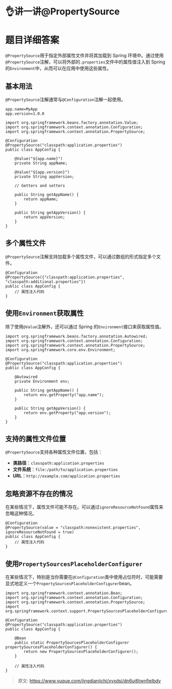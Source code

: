 # 👌讲一讲@PropertySource

# 题目详细答案
`@PropertySource`用于指定外部属性文件并将其加载到 Spring 环境中。通过使用`@PropertySource`注解，可以将外部的`.properties`文件中的属性值注入到 Spring 的`Environment`中，从而可以在应用中使用这些属性。

## 基本用法
`@PropertySource`注解通常与`@Configuration`注解一起使用。

```plain
app.name=MyApp
app.version=1.0.0
```



```plain
import org.springframework.beans.factory.annotation.Value;
import org.springframework.context.annotation.Configuration;
import org.springframework.context.annotation.PropertySource;

@Configuration
@PropertySource("classpath:application.properties")
public class AppConfig {

    @Value("${app.name}")
    private String appName;

    @Value("${app.version}")
    private String appVersion;

    // Getters and setters

    public String getAppName() {
        return appName;
    }

    public String getAppVersion() {
        return appVersion;
    }
}
```

## 多个属性文件
`@PropertySource`注解支持加载多个属性文件，可以通过数组的形式指定多个文件。



```plain
@Configuration
@PropertySource({"classpath:application.properties", "classpath:additional.properties"})
public class AppConfig {
    // 属性注入代码
}
```

## 使用`Environment`获取属性
除了使用`@Value`注解外，还可以通过 Spring 的`Environment`接口来获取属性值。

```plain
import org.springframework.beans.factory.annotation.Autowired;
import org.springframework.context.annotation.Configuration;
import org.springframework.context.annotation.PropertySource;
import org.springframework.core.env.Environment;

@Configuration
@PropertySource("classpath:application.properties")
public class AppConfig {

    @Autowired
    private Environment env;

    public String getAppName() {
        return env.getProperty("app.name");
    }

    public String getAppVersion() {
        return env.getProperty("app.version");
    }
}
```

## 支持的属性文件位置
`@PropertySource`支持各种属性文件位置，包括：

+ **类路径**：`classpath:application.properties`
+ **文件系统**：`file:/path/to/application.properties`
+ **URL**：`http://example.com/application.properties`

## 忽略资源不存在的情况
在某些情况下，属性文件可能不存在。可以通过`ignoreResourceNotFound`属性来忽略这种情况。

```plain
@Configuration
@PropertySource(value = "classpath:nonexistent.properties", ignoreResourceNotFound = true)
public class AppConfig {
    // 属性注入代码
}
```

## 使用`PropertySourcesPlaceholderConfigurer`
在某些情况下，特别是当你需要在`@Configuration`类中使用占位符时，可能需要显式地定义一个`PropertySourcesPlaceholderConfigurer`bean。

```plain
import org.springframework.context.annotation.Bean;
import org.springframework.context.annotation.Configuration;
import org.springframework.context.annotation.PropertySource;
import org.springframework.context.support.PropertySourcesPlaceholderConfigurer;

@Configuration
@PropertySource("classpath:application.properties")
public class AppConfig {

    @Bean
    public static PropertySourcesPlaceholderConfigurer propertySourcesPlaceholderConfigurer() {
        return new PropertySourcesPlaceholderConfigurer();
    }

    // 属性注入代码
}
```



> 原文: <https://www.yuque.com/jingdianjichi/xyxdsi/dn6ui6twnfielbdv>
